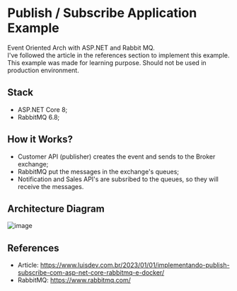 # Publish / Subscribe Application Example
Event Oriented Arch with ASP.NET and Rabbit MQ. <br>
I've followed the article in the references section to implement this example. <br>
This example was made for learning purpose. Should not be used in production environment.

## Stack
- ASP.NET Core 8;
- RabbitMQ 6.8;

## How it Works?
- Customer API (publisher) creates the event and sends to the Broker exchange;
- RabbitMQ put the messages in the exchange's queues;
- Notification and Sales API's are subsribed to the queues, so they will receive the messages.

## Architecture Diagram
![image](https://github.com/user-attachments/assets/95a838e8-209e-4ef5-8f6c-f820788e48f2)

## References
- Article: https://www.luisdev.com.br/2023/01/01/implementando-publish-subscribe-com-asp-net-core-rabbitmq-e-docker/
- RabbitMQ: https://www.rabbitmq.com/

